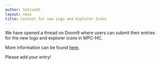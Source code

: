 ```yaml
---
author: tetsuo55
layout: news
title: Contest for new Logo and Explorer Icons
---
```


We have opened a thread on Doom9 where users can submit their entries
for the new logo and explorer icons in MPC-HC.

More information can be found [here](http://forum.doom9.org/showthread.php?p=1433975#post1433975).

Please add your entry!
